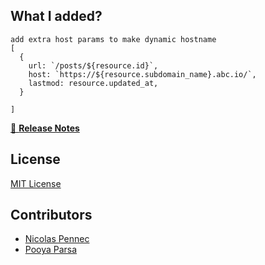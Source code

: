 ## What I added?
```
add extra host params to make dynamic hostname 
[
  {
    url: `/posts/${resource.id}`,
    host: `https://${resource.subdomain_name}.abc.io/`,
    lastmod: resource.updated_at,
  }

]
```


[📖 **Release Notes**](./CHANGELOG.md)

## License

[MIT License](./LICENSE)

## Contributors

- [Nicolas Pennec](https://github.com/NicoPennec)
- [Pooya Parsa](https://github.com/pi0)
